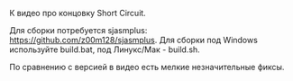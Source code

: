 К видео про концовку Short Circuit.

Для сборки потребуется sjasmplus: https://github.com/z00m128/sjasmplus. 
Для сборки под Windows используйте build.bat, под Линукс/Мак - build.sh.

По сравнению с версией в видео есть мелкие незначительные фиксы.
